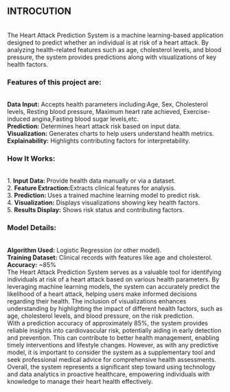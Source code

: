 <h2>INTROCUTION</h2><br>
The Heart Attack Prediction System is a machine learning-based application designed to predict whether an individual is at risk of a heart attack. By analyzing health-related features such as age, cholesterol levels, and blood pressure, the system provides predictions along with visualizations of key health factors.<br>
<h3><b>Features of this project are:</b></h3><br>
<b>Data Input:</b> Accepts health parameters including:Age, Sex, Cholesterol levels, Resting blood pressure, Maximum heart rate achieved, Exercise-induced angina,Fasting blood sugar levels,etc.<br>
<b>Prediction:</b> Determines heart attack risk based on input data.<br>
<b>Visualization:</b> Generates charts to help users understand health metrics.<br>
<b>Explainability:</b> Highlights contributing factors for interpretability.<br>
<h3><b>How It Works:</b></h3><br>
1. <b>Input Data: </b>Provide health data manually or via a dataset.<br>
2. <b>Feature Extraction:</b>Extracts clinical features for analysis.<br>
3. <b>Prediction: </b>Uses a trained machine learning model to predict risk.<br>
4. <b>Visualization:</b> Displays visualizations showing key health factors.<br>
5. <b>Results Display:</b> Shows risk status and contributing factors.<br>
<h3><b>Model Details:</b></h3><br>
<b>Algorithm Used:</b> Logistic Regression (or other model).<br>
<b>Training Dataset:</b> Clinical records with features like age and cholesterol.<br>
<b>Accuracy:</b> ~85%<br>
The Heart Attack Prediction System serves as a valuable tool for identifying individuals at risk of a heart attack based on various health parameters. By leveraging machine learning models, the system can accurately predict the likelihood of a heart attack, helping users make informed decisions regarding their health. The inclusion of visualizations enhances understanding by highlighting the impact of different health factors, such as age, cholesterol levels, and blood pressure, on the risk prediction.<br>With a prediction accuracy of approximately 85%, the system provides reliable insights into cardiovascular risk, potentially aiding in early detection and prevention. This can contribute to better health management, enabling timely interventions and lifestyle changes. However, as with any predictive model, it is important to consider the system as a supplementary tool and seek professional medical advice for comprehensive health assessments.<br>
Overall, the system represents a significant step toward using technology and data analytics in proactive healthcare, empowering individuals with knowledge to manage their heart health effectively.
